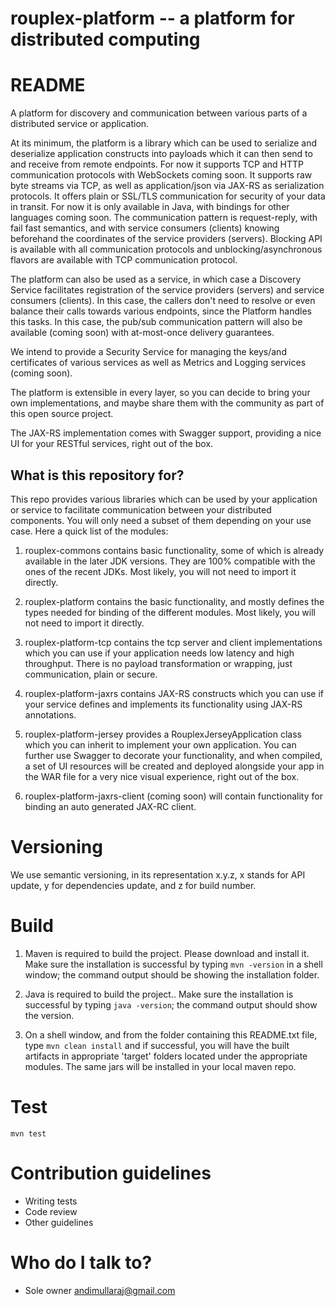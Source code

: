 rouplex-platform -- a platform for distributed computing
=======

# README #
A platform for discovery and communication between various parts of a distributed service or application.

At its minimum, the platform is a library which can be used to serialize and deserialize application constructs into
payloads which it can then send to and receive from remote endpoints. For now it supports TCP and HTTP communication
protocols with WebSockets coming soon. It supports raw byte streams via TCP, as well as application/json via JAX-RS as
serialization protocols. It offers plain or SSL/TLS communication for security of your data in transit. For now it is
only available in Java, with bindings for other languages coming soon. The communication pattern is request-reply, with
fail fast semantics, and with service consumers (clients) knowing beforehand the coordinates of the service providers
(servers). Blocking API is available with all communication protocols and unblocking/asynchronous flavors are available
with TCP communication protocol.

The platform can also be used as a service, in which case a Discovery Service facilitates registration of the
service providers (servers) and service consumers (clients). In this case, the callers don't need to resolve or
even balance their calls towards various endpoints, since the Platform handles this tasks. In this case, the
pub/sub communication pattern will also be available (coming soon) with at-most-once delivery guarantees.

We intend to provide a Security Service for managing the keys/and certificates of various services as well as
Metrics and Logging services (coming soon).

The platform is extensible in every layer, so you can decide to bring your own implementations, and maybe share them
with the community as part of this open source project.

The JAX-RS implementation comes with Swagger support, providing a nice UI for your RESTful services, right out of the
box.

## What is this repository for? ##
This repo provides various libraries which can be used by your application or service to facilitate communication
between your distributed components. You will only need a subset of them depending on your use case. Here a quick list
of the modules:

1. rouplex-commons contains basic functionality, some of which is already available in the later JDK versions. They are
100% compatible with the ones of the recent JDKs. Most likely, you will not need to import it directly.

1. rouplex-platform contains the basic functionality, and mostly defines the types needed for binding of the different
modules. Most likely, you will not need to import it directly.

1. rouplex-platform-tcp contains the tcp server and client implementations which you can use if your application needs
low latency and high throughput. There is no payload transformation or wrapping, just communication, plain or secure.

1. rouplex-platform-jaxrs contains JAX-RS constructs which you can use if your service defines and implements its
functionality using JAX-RS annotations.

1. rouplex-platform-jersey provides a RouplexJerseyApplication class which you can inherit to implement your own
application. You can further use Swagger to decorate your functionality, and when compiled, a set of UI resources will
be created and deployed alongside your app in the WAR file for a very nice visual experience, right out of the box.

1. rouplex-platform-jaxrs-client (coming soon) will contain functionality for binding an auto generated JAX-RC client.

# Versioning #
We use semantic versioning, in its representation x.y.z, x stands for API update, y for dependencies update, and z for
build number.

# Build #

1. Maven is required to build the project. Please download and install it. Make sure the installation is successful by
typing `mvn -version` in a shell window; the command output should be showing the installation folder.

1. Java is required to build the project.. Make sure the installation is successful by typing `java -version`; the
command output should show the version.

1. On a shell window, and from the folder containing this README.txt file, type `mvn clean install` and if
successful, you will have the built artifacts in appropriate 'target' folders located under the appropriate modules.
The same jars will be installed in your local maven repo.

# Test #
`mvn test`

# Contribution guidelines #

* Writing tests
* Code review
* Other guidelines

# Who do I talk to? #

* Sole owner
andimullaraj@gmail.com